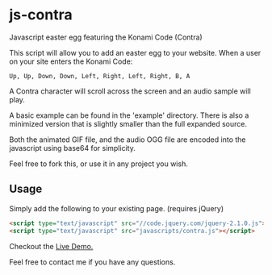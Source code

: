 js-contra
=========

Javascript easter egg featuring the Konami Code (Contra)

This script will allow you to add an easter egg to your website.
When a user on your site enters the Konami Code:

```
Up, Up, Down, Down, Left, Right, Left, Right, B, A
```

A Contra character will scroll across the screen and an audio sample
will play.

A basic example can be found in the 'example' directory. There
is also a minimized version that is slightly smaller than the full expanded
source.

Both the animated GIF file, and the audio OGG file are encoded into the
javascript using base64 for simplicity.

Feel free to fork this, or use it in any project you wish.

## Usage

Simply add the following to your existing page. (requires jQuery)

```html
<script type="text/javascript" src="//code.jquery.com/jquery-2.1.0.js"></script>
<script type="text/javascript" src="javascripts/contra.js"></script>
```

Checkout the [Live Demo.](http://laszlof.github.io/js-contra)

Feel free to contact me if you have any questions.
